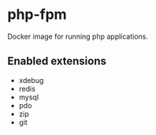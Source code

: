 # php-fpm
Docker image for running php applications.

## Enabled extensions
- xdebug
- redis
- mysql
- pdo
- zip
- git